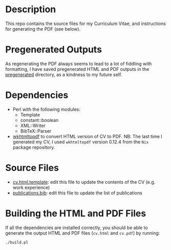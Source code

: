 # Description

This repo contains the source files for my Curriculum Vitae, and instructions for generating the PDF (see below).

# Pregenerated Outputs

As regenerating the PDF always seems to lead to a lot of fiddling with formatting, I have saved pregenerated HTML and PDF outputs in the [pregenerated](pregenerated) directory, as a kindness to my future self.

# Dependencies

* Perl with the following modules:
  * Template
  * constant::boolean
  * XML::Writer
  * BibTeX::Parser
* [wkhtmltopdf](https://wkhtmltopdf.org/) to convert HTML version of CV to PDF.  NB: The last time I generated my CV, I used `wkhtmltopdf` version 0.12.4 from the `Nix` package repository.

# Source Files

* [cv.html.template](cv.html.template): edit this file to update the contents of the CV (e.g. work experience)
* [publications.bib](publications.bib): edit this file to update the list of publications

# Building the HTML and PDF Files

If all the dependencies are installed correctly, you should be able to generate the output HTML and PDF files (`cv.html` and `cv.pdf`) by running:
```
./build.pl
```
